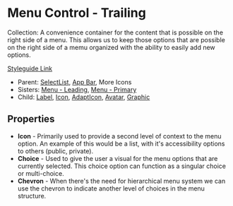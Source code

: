 # Menu Control - Trailing

Collection: A convenience container for the content that is possible on the right side of a menu. This allows us to keep those options that are possible on the right side of a memu organized with the ability to easily add new options.

[Styleguide Link](https://zpl.io/brGrGmO)

- Parent: [SelectList](https://github.com/able-app/docs/blob/bb79ff6c26dc282e881328464ade1774d34f24e3/controls/components/form/selectlist.md), [App Bar](https://github.com/able-app/docs/blob/bb79ff6c26dc282e881328464ade1774d34f24e3/controls/components/appbar/app-bar.md), More Icons
- Sisters: [Menu - Leading](https://github.com/able-app/docs/blob/bb79ff6c26dc282e881328464ade1774d34f24e3/controls/%CE%B5%20elements/menu/mc-leading.md),  [Menu - Primary](https://github.com/able-app/docs/blob/bb79ff6c26dc282e881328464ade1774d34f24e3/controls/%CE%B5%20elements/menu/mc-primary.md)
- Child: [Label](https://github.com/able-app/docs/blob/78b7d0a469492d69eba8f33ae838468642242f52/controls/%CE%B5%20elements/label.md), [Icon](https://github.com/able-app/docs/blob/79c4b081b07ceefe4735af4cfe3099b297a9ad69/controls/%CE%B5%20elements/icon/icon.md), [AdaptIcon](https://github.com/able-app/docs/blob/5a96c205429d6f9ca9bcbfa998a17c2596ca4a32/controls/%CE%B5%20elements/adapticon/adapticon.md), [Avatar](https://github.com/able-app/docs/blob/7bb2457d172a78e9e6528e086a642c45224c701f/controls/%CE%B5%20elements/avatar/avatar.md), [Graphic](https://github.com/able-app/docs/blob/d689178b930c7095c750671b112985ac09eccd08/controls/%CE%B5%20elements/graphic.md)

## Properties

- **Icon** - Primarily used to provide a second level of context to the menu option.  An example of this would be a list, with it's accessibility options to others (public, private).
- **Choice** - Used to give the user a visual for the menu options that are currently selected.  This choice option can function as a singular choice or multi-choice.
- **Chevron** - When there's the need for hierarchical menu system we can use the chevron to indicate another level of choices in the menu structure.